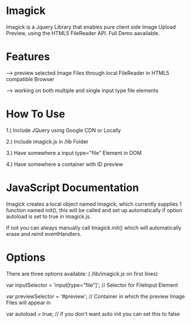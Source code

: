 # Imagick

Imagick is a Jquery Library that enables pure client side Image Upload Preview, using the HTML5 FileReader API. Full Demo aavailable.


# Features

--> preview selected Image Files through local FileReader in HTML5 compatible Browser

--> working on both multiple and single input type file elements


# How To Use

1.) Include JQuery using Google CDN or Locally 

2.) Include imagick.js in /lib Folder 

3.) Have somewhere a input type="file" Element in DOM 

4.) Have somewhere a container with ID preview 


# JavaScript Documentation 

Imagick creates a local object named Imagick, which currently supplies 1 function named init(), this will be called and set up automatically if option autoload is set to true in imagick.js. 

If not you can always manually call Imagick.init() which will automatically erase and reinit eventHandlers. 


# Options 

There are three options available: ( /lib/imagick.js on first lines) 

var inputSelector = 'input[type="file"]'; // Selector for FileInput Element

var previewSelector = '#preview'; // Container in which the preview Image Files will appear in

var autoload = true; // if you don't want auto init you can set this to false
